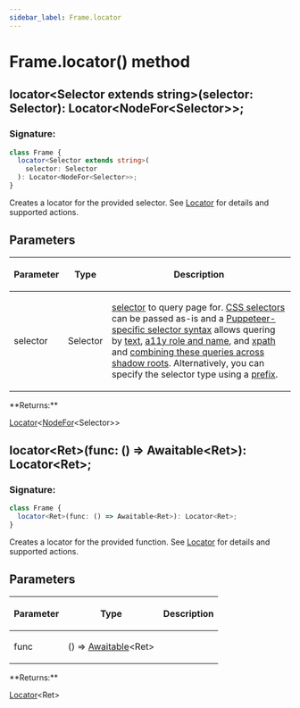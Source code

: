```yaml
---
sidebar_label: Frame.locator
---
```


# Frame.locator() method

<h2 id="overload-0">locator&lt;Selector extends string&gt;(selector: Selector): Locator&lt;NodeFor&lt;Selector&gt;&gt;;</h2>

### Signature:

```typescript
class Frame {
  locator<Selector extends string>(
    selector: Selector
  ): Locator<NodeFor<Selector>>;
}
```

Creates a locator for the provided selector. See [Locator](./puppeteer.locator.md) for details and supported actions.

## Parameters

<table><thead><tr><th>

Parameter

</th><th>

Type

</th><th>

Description

</th></tr></thead>
<tbody><tr><td>

selector

</td><td>

Selector

</td><td>

[selector](https://pptr.dev/guides/page-interactions#selectors) to query page for. [CSS selectors](https://developer.mozilla.org/en-US/docs/Web/CSS/CSS_Selectors) can be passed as-is and a [Puppeteer-specific selector syntax](https://pptr.dev/guides/page-interactions#non-css-selectors) allows quering by [text](https://pptr.dev/guides/page-interactions#text-selectors--p-text), [a11y role and name](https://pptr.dev/guides/page-interactions#aria-selectors--p-aria), and [xpath](https://pptr.dev/guides/page-interactions#xpath-selectors--p-xpath) and [combining these queries across shadow roots](https://pptr.dev/guides/page-interactions#querying-elements-in-shadow-dom). Alternatively, you can specify the selector type using a [prefix](https://pptr.dev/guides/page-interactions#prefixed-selector-syntax).

</td></tr>
</tbody></table>
**Returns:**

[Locator](./puppeteer.locator.md)&lt;[NodeFor](./puppeteer.nodefor.md)&lt;Selector&gt;&gt;

<h2 id="overload-1">locator&lt;Ret&gt;(func: () =&gt; Awaitable&lt;Ret&gt;): Locator&lt;Ret&gt;;</h2>

### Signature:

```typescript
class Frame {
  locator<Ret>(func: () => Awaitable<Ret>): Locator<Ret>;
}
```

Creates a locator for the provided function. See [Locator](./puppeteer.locator.md) for details and supported actions.

## Parameters

<table><thead><tr><th>

Parameter

</th><th>

Type

</th><th>

Description

</th></tr></thead>
<tbody><tr><td>

func

</td><td>

() =&gt; [Awaitable](./puppeteer.awaitable.md)&lt;Ret&gt;

</td><td>

</td></tr>
</tbody></table>
**Returns:**

[Locator](./puppeteer.locator.md)&lt;Ret&gt;
